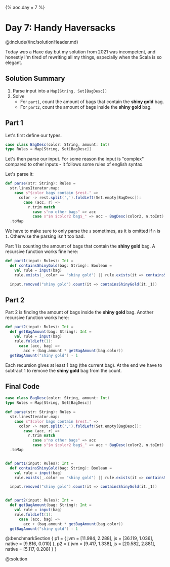{%
aoc.day = 7
%}

# Day 7: Handy Haversacks

@:include(/inc/solutionHeader.md)

Today _was_ a Haxe day but my solution from 2021 was incompetent, and honestly I'm tired of rewriting all my things, especially
when the Scala is so elegant. 


## Solution Summary

1. Parse input into a `Map[String, Set[BagDesc]]`
2. Solve
    * For `part1`, count the amount of bags that contain the **shiny gold** bag.
    * For `part2`, count the amount of bags inside the **shiny gold** bag.

## Part 1

Let's first define our types.

```scala 3
case class BagDesc(color: String, amount: Int)
type Rules = Map[String, Set[BagDesc]]
```

Let's then parse our input. For some reason the input is "complex" compared to other inputs - it follows
some rules of english syntax.

Let's parse it:

```scala 3
def parse(str: String): Rules =
  str.linesIterator.map:
    case s"$color bags contain $rest." =>
      color -> rest.split(',').foldLeft(Set.empty[BagDesc]):
        case (acc, r) =>
          r.trim match
            case s"no other bags" => acc
            case s"$n $color2 bag$_" => acc + BagDesc(color2, n.toInt)
  .toMap
```

We have to make sure to only parse the `s` sometimes, as it is omitted if `n` is `1`. Otherwise the parsing
isn't too bad.

Part 1 is counting the amount of bags that contain the **shiny gold** bag. A recursive function works fine here:

```scala 3
def part1(input: Rules): Int =
  def containsShinyGold(bag: String): Boolean =
    val rule = input(bag)
    rule.exists(_.color == "shiny gold") || rule.exists(it => containsShinyGold(it.color))

  input.removed("shiny gold").count(it => containsShinyGold(it._1))
```

## Part 2

Part 2 is finding the amount of bags inside the **shiny gold** bag. Another recursive function works here:

```scala 3
def part2(input: Rules): Int =
  def getBagAmount(bag: String): Int =
    val rule = input(bag)
    rule.foldLeft(1):
      case (acc, bag) =>
        acc + (bag.amount * getBagAmount(bag.color))
  getBagAmount("shiny gold") - 1
```

Each recursion gives at least 1 bag (the current bag). At the end we have to subtract 1 to remove the **shiny gold** bag
from the count.

## Final Code

```scala 3
case class BagDesc(color: String, amount: Int)
type Rules = Map[String, Set[BagDesc]]

def parse(str: String): Rules =
  str.linesIterator.map:
    case s"$color bags contain $rest." =>
      color -> rest.split(',').foldLeft(Set.empty[BagDesc]):
        case (acc, r) =>
          r.trim match
            case s"no other bags" => acc
            case s"$n $color2 bag$_" => acc + BagDesc(color2, n.toInt)
  .toMap


def part1(input: Rules): Int =
  def containsShinyGold(bag: String): Boolean =
    val rule = input(bag)
    rule.exists(_.color == "shiny gold") || rule.exists(it => containsShinyGold(it.color))

  input.removed("shiny gold").count(it => containsShinyGold(it._1))


def part2(input: Rules): Int =
  def getBagAmount(bag: String): Int =
    val rule = input(bag)
    rule.foldLeft(1):
      case (acc, bag) =>
        acc + (bag.amount * getBagAmount(bag.color))
  getBagAmount("shiny gold") - 1
```

@:benchmarkSection {
p1 = {
jvm = [11.984, 2.288],
js = [36.119, 1.036],
native = [9.816, 0.010]
},
p2 = {
jvm = [9.417, 1.338],
js = [20.582, 2.881],
native = [5.117, 0.208]
}
}

@:solution